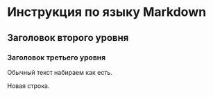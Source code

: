 # Инструкция по языку Markdown

## Заголовок второго уровня
### Заголовок третьего уровня

Обычный текст набираем как есть.

Новая строка.